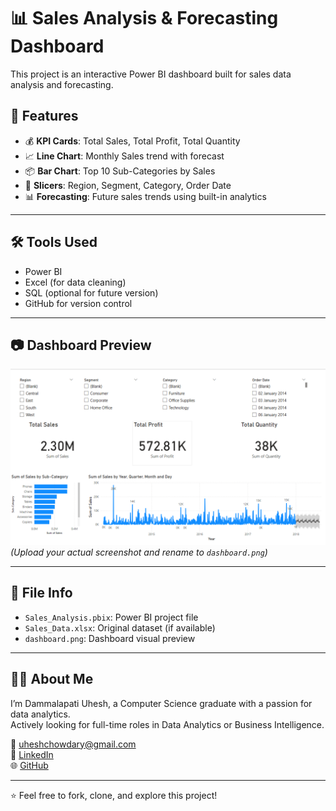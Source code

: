 # 📊 Sales Analysis & Forecasting Dashboard

This project is an interactive Power BI dashboard built for sales data analysis and forecasting.

## 🚀 Features

- 💰 **KPI Cards**: Total Sales, Total Profit, Total Quantity
- 📈 **Line Chart**: Monthly Sales trend with forecast
- 📦 **Bar Chart**: Top 10 Sub-Categories by Sales
- 🧭 **Slicers**: Region, Segment, Category, Order Date
- 📊 **Forecasting**: Future sales trends using built-in analytics

---

## 🛠️ Tools Used

- Power BI
- Excel (for data cleaning)
- SQL (optional for future version)
- GitHub for version control

---

## 📷 Dashboard Preview

![Dashboard Screenshot](./dashboard.png)  
_(Upload your actual screenshot and rename to `dashboard.png`)_

---

## 📁 File Info

- `Sales_Analysis.pbix`: Power BI project file
- `Sales_Data.xlsx`: Original dataset (if available)
- `dashboard.png`: Dashboard visual preview

---

## 👨‍💼 About Me

I’m Dammalapati Uhesh, a Computer Science graduate with a passion for data analytics.  
Actively looking for full-time roles in Data Analytics or Business Intelligence.

📧 uheshchowdary@gmail.com  
🔗 [LinkedIn](https://www.linkedin.com/in/uheshdammalapati)  
🌐 [GitHub](https://github.com/uheshdammalapati)

---

⭐️ Feel free to fork, clone, and explore this project!
